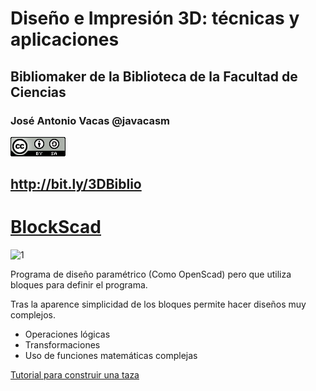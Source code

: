 # Diseño e Impresión 3D: técnicas y aplicaciones

## Bibliomaker de la Biblioteca de la Facultad de Ciencias


### José Antonio Vacas @javacasm

![CCbySA](images/CCbySQ_88x31.png)

## http://bit.ly/3DBiblio


# [BlockScad](https://blockscad.einsteinsworkshop.com/)

![1](http://2.bp.blogspot.com/-P-chMl2oQvs/Vnah3-vUuqI/AAAAAAAAVHw/pT5gACWa_3Q/s1600/BlocksCAD.PNG)

Programa de diseño paramétrico (Como OpenScad) pero que utiliza bloques para definir el programa.

Tras la aparence simplicidad de los bloques permite hacer diseños muy complejos.

* Operaciones lógicas
* Transformaciones
* Uso de funciones matemáticas complejas

[Tutorial para construir una taza](https://blockscad.einsteinsworkshop.com/docs/tutorial.html)
